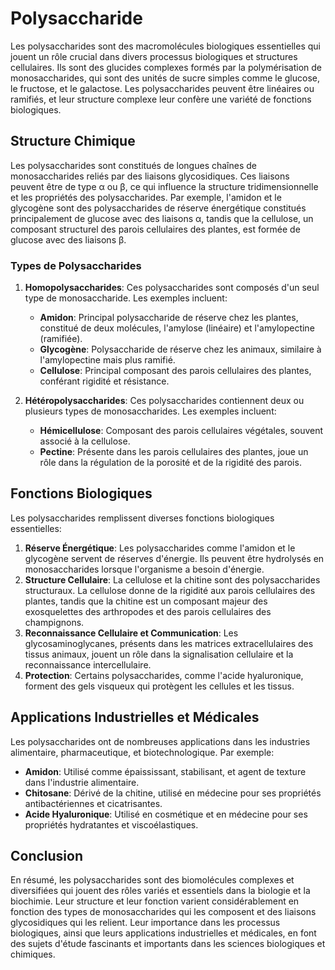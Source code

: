 # Polysaccharide

Les polysaccharides sont des macromolécules biologiques essentielles qui jouent un rôle crucial dans divers processus biologiques et structures cellulaires. Ils sont des glucides complexes formés par la polymérisation de monosaccharides, qui sont des unités de sucre simples comme le glucose, le fructose, et le galactose. Les polysaccharides peuvent être linéaires ou ramifiés, et leur structure complexe leur confère une variété de fonctions biologiques.

## Structure Chimique

Les polysaccharides sont constitués de longues chaînes de monosaccharides reliés par des liaisons glycosidiques. Ces liaisons peuvent être de type α ou β, ce qui influence la structure tridimensionnelle et les propriétés des polysaccharides. Par exemple, l'amidon et le glycogène sont des polysaccharides de réserve énergétique constitués principalement de glucose avec des liaisons α, tandis que la cellulose, un composant structurel des parois cellulaires des plantes, est formée de glucose avec des liaisons β.

### Types de Polysaccharides

1. **Homopolysaccharides**: Ces polysaccharides sont composés d'un seul type de monosaccharide. Les exemples incluent:
   - **Amidon**: Principal polysaccharide de réserve chez les plantes, constitué de deux molécules, l'amylose (linéaire) et l'amylopectine (ramifiée).
   - **Glycogène**: Polysaccharide de réserve chez les animaux, similaire à l'amylopectine mais plus ramifié.
   - **Cellulose**: Principal composant des parois cellulaires des plantes, conférant rigidité et résistance.

2. **Hétéropolysaccharides**: Ces polysaccharides contiennent deux ou plusieurs types de monosaccharides. Les exemples incluent:
   - **Hémicellulose**: Composant des parois cellulaires végétales, souvent associé à la cellulose.
   - **Pectine**: Présente dans les parois cellulaires des plantes, joue un rôle dans la régulation de la porosité et de la rigidité des parois.

## Fonctions Biologiques

Les polysaccharides remplissent diverses fonctions biologiques essentielles:

1. **Réserve Énergétique**: Les polysaccharides comme l'amidon et le glycogène servent de réserves d'énergie. Ils peuvent être hydrolysés en monosaccharides lorsque l'organisme a besoin d'énergie.
2. **Structure Cellulaire**: La cellulose et la chitine sont des polysaccharides structuraux. La cellulose donne de la rigidité aux parois cellulaires des plantes, tandis que la chitine est un composant majeur des exosquelettes des arthropodes et des parois cellulaires des champignons.
3. **Reconnaissance Cellulaire et Communication**: Les glycosaminoglycanes, présents dans les matrices extracellulaires des tissus animaux, jouent un rôle dans la signalisation cellulaire et la reconnaissance intercellulaire.
4. **Protection**: Certains polysaccharides, comme l'acide hyaluronique, forment des gels visqueux qui protègent les cellules et les tissus.

## Applications Industrielles et Médicales

Les polysaccharides ont de nombreuses applications dans les industries alimentaire, pharmaceutique, et biotechnologique. Par exemple:
- **Amidon**: Utilisé comme épaississant, stabilisant, et agent de texture dans l'industrie alimentaire.
- **Chitosane**: Dérivé de la chitine, utilisé en médecine pour ses propriétés antibactériennes et cicatrisantes.
- **Acide Hyaluronique**: Utilisé en cosmétique et en médecine pour ses propriétés hydratantes et viscoélastiques.

## Conclusion

En résumé, les polysaccharides sont des biomolécules complexes et diversifiées qui jouent des rôles variés et essentiels dans la biologie et la biochimie. Leur structure et leur fonction varient considérablement en fonction des types de monosaccharides qui les composent et des liaisons glycosidiques qui les relient. Leur importance dans les processus biologiques, ainsi que leurs applications industrielles et médicales, en font des sujets d'étude fascinants et importants dans les sciences biologiques et chimiques.